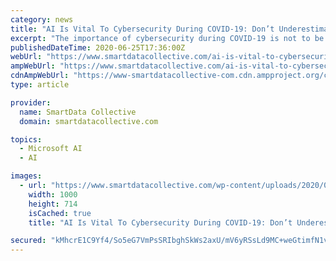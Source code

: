 ```yaml
---
category: news
title: "AI Is Vital To Cybersecurity During COVID-19: Don’t Underestimate Risks"
excerpt: "The importance of cybersecurity during COVID-19 is not to be underestimated. AI, or artificial intelligence, plays a key role in this issue."
publishedDateTime: 2020-06-25T17:36:00Z
webUrl: "https://www.smartdatacollective.com/ai-is-vital-to-cybersecurity-during-covid-19/"
ampWebUrl: "https://www.smartdatacollective.com/ai-is-vital-to-cybersecurity-during-covid-19/amp/"
cdnAmpWebUrl: "https://www-smartdatacollective-com.cdn.ampproject.org/c/s/www.smartdatacollective.com/ai-is-vital-to-cybersecurity-during-covid-19/amp/"
type: article

provider:
  name: SmartData Collective
  domain: smartdatacollective.com

topics:
  - Microsoft AI
  - AI

images:
  - url: "https://www.smartdatacollective.com/wp-content/uploads/2020/06/shutterstock_619615334.jpg"
    width: 1000
    height: 714
    isCached: true
    title: "AI Is Vital To Cybersecurity During COVID-19: Don’t Underestimate Risks"

secured: "kMhcrE1C9Yf4/So5eG7VmPsSRIbghSkWs2axU/mV6yRSsLd9MC+weGtimfN1vpGo8hbRo12rM5oZgoaZk9frZ4NC/Vijk4oyY+jv4qQIM0R1sVQcUGGJ8q14HQ/VxgPX6Oe+1XYVKGWNh3G80I//f3XXSYdU9G6G/Uqav2t7u2TZxmlpjcmIybveFwCvqwk0nD9TREKtn5RSjpQGD7+LVxaZLMY3ghdkr7yhh3Rh7wTHUSIws21ddwU274kyWUwjlz0j9mPBFFP8WDQhXJTdF5hKxQLB3kt+eF53H3900TpUupCm6UEK4ljzSZyKzZWyB+q7y0j5llqP82h6aI70Cw==;lJyrgVych05QEBwX4dSbTw=="
---
```


